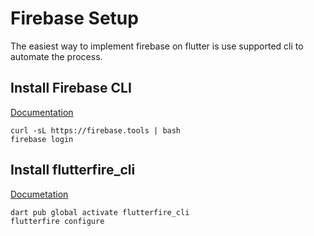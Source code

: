 # Firebase Setup

The easiest way to implement firebase on flutter is use supported cli to automate the process.

## Install Firebase CLI
[Documentation](https://firebase.google.com/docs/cli#install-cli-mac-linux)
```
curl -sL https://firebase.tools | bash
firebase login
```

## Install flutterfire_cli
[Documetation](https://firebase.google.com/docs/flutter/setup?platform=web)
```
dart pub global activate flutterfire_cli
flutterfire configure
```